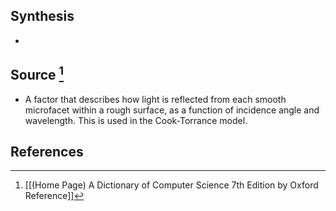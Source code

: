 ## Synthesis
- 
## Source [^1]
- A factor that describes how light is reflected from each smooth microfacet within a rough surface, as a function of incidence angle and wavelength. This is used in the Cook-Torrance model.
## References

[^1]: [[(Home Page) A Dictionary of Computer Science 7th Edition by Oxford Reference]]